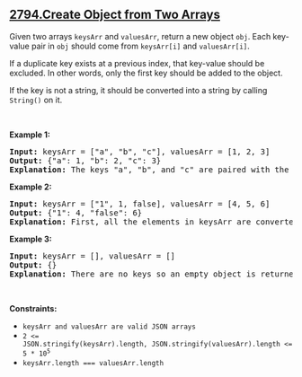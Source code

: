 ## [2794.Create Object from Two Arrays](https://leetcode.com/problems/create-object-from-two-arrays/)
<p>Given two arrays <code>keysArr</code> and <code>valuesArr</code>, return a new object <code>obj</code>. Each key-value pair in&nbsp;<code>obj</code>&nbsp;should come from&nbsp;<code>keysArr[i]</code>&nbsp;and&nbsp;<code>valuesArr[i]</code>.</p>

<p>If a duplicate key exists at a previous index, that key-value should be excluded. In other words, only the first key should be added to the object.</p>

<p>If the key is not a string, it should be converted into a string by calling <code>String()</code>&nbsp;on it.</p>

<p>&nbsp;</p>
<p><strong class="example">Example 1:</strong></p>

<pre>
<strong>Input:</strong> keysArr = [&quot;a&quot;, &quot;b&quot;, &quot;c&quot;], valuesArr = [1, 2, 3]
<strong>Output:</strong> {&quot;a&quot;: 1, &quot;b&quot;: 2, &quot;c&quot;: 3}
<strong>Explanation:</strong> The keys &quot;a&quot;, &quot;b&quot;, and &quot;c&quot; are paired with the values 1, 2, and 3 respectively.
</pre>

<p><strong class="example">Example 2:</strong></p>

<pre>
<strong>Input:</strong> keysArr = [&quot;1&quot;, 1, false], valuesArr = [4, 5, 6]
<strong>Output:</strong> {&quot;1&quot;: 4, &quot;false&quot;: 6}
<strong>Explanation:</strong> First, all the elements in keysArr are converted into strings. We can see there are two occurrences of &quot;1&quot;. The value associated with the first occurrence of &quot;1&quot; is used: 4.
</pre>

<p><strong class="example">Example 3:</strong></p>

<pre>
<strong>Input:</strong> keysArr = [], valuesArr = []
<strong>Output:</strong> {}
<strong>Explanation:</strong> There are no keys so an empty object is returned.
</pre>

<p>&nbsp;</p>
<p><strong>Constraints:</strong></p>

<ul>
	<li><code>keysArr and valuesArr are valid JSON arrays</code></li>
	<li><code>2 &lt;= JSON.stringify(keysArr).length,&nbsp;JSON.stringify(valuesArr).length &lt;= 5 * 10<sup>5</sup></code></li>
	<li><code>keysArr.length === valuesArr.length</code></li>
</ul>

